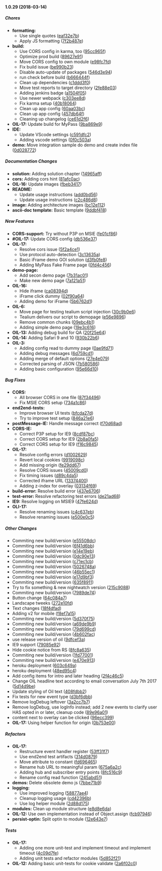#### 1.0.29 (2018-03-14)

##### Chores

* **formatting:**
  *  Use single quotes ([eaf32e7b](https://github.com/as-ideas/oil/commit/eaf32e7b969c5215716b026de63913e59c062488))
  *  Apply JS formatting ([7f2b487e](https://github.com/as-ideas/oil/commit/7f2b487e5d4dd0d4c98213e40e2b8b7c8f6d8423))
* **build:**
  *  Use CORS config in karma, too ([95cc965f](https://github.com/as-ideas/oil/commit/95cc965ffb5b41da7669cd4cd7641462eae8c654))
  *  Optimize prod build ([89627e91](https://github.com/as-ideas/oil/commit/89627e91d2b9a81918d2aa441f94dc9789ffd6e3))
  *  Move CORS config to own module ([e98fc7fd](https://github.com/as-ideas/oil/commit/e98fc7fd03330c238c3a874dca929a61148cf2e5))
  *  Fix build issue ([be990b23](https://github.com/as-ideas/oil/commit/be990b23b4011e65804f71783ffb6eee63126047))
  *  Disable auto-update of packages ([546d3e94](https://github.com/as-ideas/oil/commit/546d3e94532c26f05ff6da35c5b05177ee6254aa))
  *  run check before build ([b666444f](https://github.com/as-ideas/oil/commit/b666444fef01857e763f1165fa2d2ea2c64bcffd))
  *  Clean up dependencies ([c1ddd3f0](https://github.com/as-ideas/oil/commit/c1ddd3f02300f4c7048477e502205b0119b5d821))
  *  Move test reports to target directory ([2fe88e03](https://github.com/as-ideas/oil/commit/2fe88e039b16ebfdbb0b9a822f2a26a458ec0ecc))
  *  Adding jenkins badge ([a1504f05](https://github.com/as-ideas/oil/commit/a1504f05c659e7caa588099333798a87eb2475e9))
  *  Use newer webpack ([c303ee8d](https://github.com/as-ideas/oil/commit/c303ee8dcbb264ecfd149fa162532d3baca8d84e))
  *  Fix karma setup ([40b18064](https://github.com/as-ideas/oil/commit/40b180642bc3c9f0089d093dca8ceb1d93ac9df1))
  *  Clean up app config ([60aa03bc](https://github.com/as-ideas/oil/commit/60aa03bc81aa965bfb8e0f1abfaf39157b82a75b))
  *  Clean up app config ([457db64f](https://github.com/as-ideas/oil/commit/457db64f3327b536177deab6b041cf29afd55298))
  *  Cleaning up changelog ([ce61d2f6](https://github.com/as-ideas/oil/commit/ce61d2f6f0dec6bc7c24370c98a13c817e7e200f))
* **OIL-17:**  Update build for MyPass ([9ba869e9](https://github.com/as-ideas/oil/commit/9ba869e95b64d191888528000d427a960e197142))
* **IDE:**
  *  Update VScode settings ([c591dfc2](https://github.com/as-ideas/oil/commit/c591dfc2dfacd1be4fad5a9359f5e802edd5332b))
  *  Adding vscode settings ([0f0c503a](https://github.com/as-ideas/oil/commit/0f0c503acfb6d1872a6af06da80347986bc4212d))
* **demo:**  Move integration sample do demo and create index file ([0d028772](https://github.com/as-ideas/oil/commit/0d0287729fb9367da6fd75804c28e0afdd4a9b43))

##### Documentation Changes

* **solution:**  Adding solution chapter ([14965aff](https://github.com/as-ideas/oil/commit/14965aff09ee5cf8dee163c00460abef02609a2d))
* **cors:**  Adding cors hint ([81afc0ac](https://github.com/as-ideas/oil/commit/81afc0ac211b9beb9a316ecdc7961cd429261292))
* **OIL-16:**  Update images ([fbeb3417](https://github.com/as-ideas/oil/commit/fbeb34178bbcef21581ab35b1c1538d0d195a859))
* **README:**
  *  Update usage instructions ([add0bd56](https://github.com/as-ideas/oil/commit/add0bd563a1f3f3f229df598dae16c555ec2f78e))
  *  Update usage instructions ([c2c486d8](https://github.com/as-ideas/oil/commit/c2c486d8308ab41a2ea147d4afe29ff255645ca3))
* **image:**  Adding architecture images ([bc12e112](https://github.com/as-ideas/oil/commit/bc12e112867760f51241903873bdb869fec1fb7b))
* **ascii-doc template:**  Basic template ([9ddbf418](https://github.com/as-ideas/oil/commit/9ddbf4184cc647f7c06f095b20c0ccd25bd14f3d))

##### New Features

* **CORS-support:**  Try without P3P on MSIE ([fe01cf86](https://github.com/as-ideas/oil/commit/fe01cf86f9471c7eb758b2f04aef0c1b49ddd737))
* **#OIL-17:**  Update CORS config ([db536e37](https://github.com/as-ideas/oil/commit/db536e3760bbd62334c506e4c7d996269d107851))
* **OIL-17:**
  *  Resolve cors issue ([5f2a4ce1](https://github.com/as-ideas/oil/commit/5f2a4ce19ad701acd4d2a86ea5a3d8e65358edc4))
  *  Use protocol auto-detection ([3c13635a](https://github.com/as-ideas/oil/commit/3c13635a6cd965ac5c3a455a2afb1ce05b7a719b))
  *  Basic iFrame demo GOI solution ([d3fb0fe8](https://github.com/as-ideas/oil/commit/d3fb0fe8530ea6b15d38f7252bf3961026d20aac))
  *  Adding MyPass Fake Frame page ([0fd4c456](https://github.com/as-ideas/oil/commit/0fd4c456ce5e741eccb362f958c2306fb0c0f93f))
* **demo-page:**
  *  Add secon demo page ([7b31ac01](https://github.com/as-ideas/oil/commit/7b31ac01e6a3e033c5a7d7b05da7bbcac34fcb5e))
  *  Make new demo page ([7a121a51](https://github.com/as-ideas/oil/commit/7a121a51648586274e5b2283cbb355048ac33c9c))
* **OIL-16:**
  *  Hide iframe ([ca08394d](https://github.com/as-ideas/oil/commit/ca08394dd18464dcf644fae5fab01727124833dc))
  *  iFrame click dummy ([02f90a64](https://github.com/as-ideas/oil/commit/02f90a643857517f45933a3324c7c96cf9a43590))
  *  Adding demo for iFrame ([5b6762d1](https://github.com/as-ideas/oil/commit/5b6762d1fc38508132fc300187723dc350fdea90))
* **OIL-6:**
  *  Move page for testing tealium script injection ([30c9b0e6](https://github.com/as-ideas/oil/commit/30c9b0e6c6642efab103148a4d2149eb28b34e3d))
  *  Tealium delivers our script to demopage ([e56e9896](https://github.com/as-ideas/oil/commit/e56e9896ad7dd22582fd63df5db9cb1cb8cbb170))
  *  Remove common chunks ([09ebc4b1](https://github.com/as-ideas/oil/commit/09ebc4b1e1d6aa610696d417553504dbcb7d65d0))
  *  Adding simple demo page ([19e3c616](https://github.com/as-ideas/oil/commit/19e3c616d8d9069969c6f523829c6963d10025c9))
* **OIL-13:**  Adding debug build for QA ([20f25e64](https://github.com/as-ideas/oil/commit/20f25e6469f2bcabbeb55520343a5501c0f6ba6f))
* **OIL-14:**  Adding Safari 9 and 10 ([930b22b6](https://github.com/as-ideas/oil/commit/930b22b62f6a3d402dbf54fd3e43ace58fe15666))
* **OIL-3:**
  *  Adding config read to dummy page ([0ae9fd71](https://github.com/as-ideas/oil/commit/0ae9fd71934a046a8975a10117155872e0e61f62))
  *  Adding debug messages ([6d759cd1](https://github.com/as-ideas/oil/commit/6d759cd126fb0b3d0081f4ce745116a738acb400))
  *  Adding merge of default options ([27e4e079](https://github.com/as-ideas/oil/commit/27e4e079cfca0da8c77dcaf03367e2e014cb74e0))
  *  Corrected parsing of JSON ([7b580586](https://github.com/as-ideas/oil/commit/7b5805868ce14babb660fbe1810726f3f3bdfde2))
  *  Adding basic configuration ([95e66d10](https://github.com/as-ideas/oil/commit/95e66d1085f0e469e847c6488ccbc46f8a8fd735))

##### Bug Fixes

* **CORS:**
  *  All browser CORS in one file ([87f34496](https://github.com/as-ideas/oil/commit/87f34496a4f76e9eba1c3dc33675b067add6a9a4))
  *  Fix MSIE CORS setup ([734a1c86](https://github.com/as-ideas/oil/commit/734a1c86517a8c8e570e8856c11bca633a5403f4))
* **end2end-tests:**
  *  Improve browser UI tests ([bfcda27d](https://github.com/as-ideas/oil/commit/bfcda27d9f1c6f45bd99cee4aa0367f146902351))
  *  Try to improve test setup ([846a21e6](https://github.com/as-ideas/oil/commit/846a21e62507f05fc2f8b6c76c3f5fc3d1203ceb))
* **postMessage-IE:**  Handle message correct ([f70d68ad](https://github.com/as-ideas/oil/commit/f70d68adddbe6cfa89f9fe672ee135bcdb11fc03))
* **CORS-IE:**
  *  Correct P3P setup for IE9 ([8cdf87bc](https://github.com/as-ideas/oil/commit/8cdf87bca3cd7db3324ca2a44b424fd7cd4b75f1))
  *  Correct CORS setup for IE9 ([2b8a0fa5](https://github.com/as-ideas/oil/commit/2b8a0fa58e993d7bb6ba3252cefabc6b9810646a))
  *  Correct CORS setup for IE9 ([f16c9845](https://github.com/as-ideas/oil/commit/f16c9845a4d5cce48b74b96309b4dcea61ba46df))
* **OIL-17:**
  *  Resolve config errors ([d1002629](https://github.com/as-ideas/oil/commit/d100262946107c3d31521eb11c64f470dca7eb86))
  *  Revert local cookies ([9919098c](https://github.com/as-ideas/oil/commit/9919098c2c4b54be9b43141f71a59853157cfbe5))
  *  Add missing origin ([fe29dd67](https://github.com/as-ideas/oil/commit/fe29dd67c5c2be1ed54a9e1e4fc93138c4f82d34))
  *  Resolve CORS issues ([45009cd0](https://github.com/as-ideas/oil/commit/45009cd0347615eec3a0466850d4dc64669b633c))
  *  Fix timing issues ([d89c4da5](https://github.com/as-ideas/oil/commit/d89c4da5d0a39f45df023d5cc18b8dd1dbcb74df))
  *  Corrected iframe URL ([13374400](https://github.com/as-ideas/oil/commit/1337440055394e45f3f2075b1dd38f3bd4ea4efb))
  *  Adding z-index for overlay ([03134f69](https://github.com/as-ideas/oil/commit/03134f694fc873ab88b300e83c58ba46f1eb6426))
* **build-error:**  Resolve build error ([437e6706](https://github.com/as-ideas/oil/commit/437e6706ebf7210c5e6f3eeefd6e8baddf9b1fe2))
* **test-error:**  Resolve refactoring test errors ([de21ad68](https://github.com/as-ideas/oil/commit/de21ad68604acc3e316df3624b98de290bd1495e))
* **IE9:**  Resolve logging on MSIE9 ([47fe624d](https://github.com/as-ideas/oil/commit/47fe624d7b561c5447c320c3d9e29d64ec22a2a9))
* **OLI-17:**
  *  Resolve renaming issues ([c4c637eb](https://github.com/as-ideas/oil/commit/c4c637eb5453c5d801f6cd12d616f01327594a3c))
  *  Resolve renaming issues ([e500e0c5](https://github.com/as-ideas/oil/commit/e500e0c5b9593ea1a4737ad7d24e1fb0d93c4f46))

##### Other Changes

*  Commiting new build/version ([e55508dc](https://github.com/as-ideas/oil/commit/e55508dcabcb9cd61406b18b70e071c94798edc9))
*  Commiting new build/version ([6f41d6bb](https://github.com/as-ideas/oil/commit/6f41d6bb915eb22555e548876c323044acb2770e))
*  Commiting new build/version ([e14e19eb](https://github.com/as-ideas/oil/commit/e14e19ebfc94eecafa58909fb9fed3fc3ea2b2e1))
*  Commiting new build/version ([0dc90e13](https://github.com/as-ideas/oil/commit/0dc90e1367489efe773d5072601ac283711fdf6f))
*  Commiting new build/version ([c71ec1cb](https://github.com/as-ideas/oil/commit/c71ec1cb6be5d2a45ecb8b5c1b6eb88ec98840a7))
*  Commiting new build/version ([5026748a](https://github.com/as-ideas/oil/commit/5026748ad8579d1c0452d28a26e057ce1ef3a63e))
*  Commiting new build/version ([46b55ec1](https://github.com/as-ideas/oil/commit/46b55ec17e62402a7b5542169e4b36ea0d2bdafa))
*  Commiting new build/version ([e17d9bf3](https://github.com/as-ideas/oil/commit/e17d9bf313ebf2a63ff0be596f77ac390aa36480))
*  Commiting new build/version ([635f8911](https://github.com/as-ideas/oil/commit/635f89112ae373579cd678de1936e5b128697489))
*  Try to fix something & new nightwatch version ([215c9088](https://github.com/as-ideas/oil/commit/215c90880a51f25c3f8d97bf27f7c182bacac5ff))
*  Commiting new build/version ([7989de74](https://github.com/as-ideas/oil/commit/7989de7414a54b2eaa948a4355fc8e916bf864d6))
*  Button change ([64c084a7](https://github.com/as-ideas/oil/commit/64c084a7e0addf7b18bf9011da0e85b7e24a431d))
*  Landscape tweeks ([272e10fd](https://github.com/as-ideas/oil/commit/272e10fdc4072c92b371e178828368964e4174ee))
*  Text changes ([18f4dfad](https://github.com/as-ideas/oil/commit/18f4dfad04f87242f3e454790a5da0c5ed173403))
*  Adding v2 for mobile ([f8ef7a15](https://github.com/as-ideas/oil/commit/f8ef7a1537e489de5ee0c6e0c15df20350364eab))
*  Commiting new build/version ([5d370f75](https://github.com/as-ideas/oil/commit/5d370f75d3c665d60a8bc5b43d5988ce0e31d5b4))
*  Commiting new build/version ([a69de9b9](https://github.com/as-ideas/oil/commit/a69de9b9c67917ec3c4c411dee93496b6384c8fc))
*  Commiting new build/version ([79d699cd](https://github.com/as-ideas/oil/commit/79d699cda62ef5bafea73f5a16b55221825618af))
*  Commiting new build/version ([4b602fac](https://github.com/as-ideas/oil/commit/4b602facaaa14ad08b48fdda68a3fc8fe3fa6e5c))
*  use release version of oil ([9dfcef3a](https://github.com/as-ideas/oil/commit/9dfcef3abe7cb448b71125c12499e7a3988f39a1))
*  IE9 support ([79085e92](https://github.com/as-ideas/oil/commit/79085e92e43e2af6719dd82ed52ecbdbbd9306ed))
*  Hide cookie notice from RS ([8fc8a635](https://github.com/as-ideas/oil/commit/8fc8a635c571d7c94aa4b01b0efcf70cf2ab1a15))
*  Commiting new build/version ([1fd77001](https://github.com/as-ideas/oil/commit/1fd77001b3dee3ea6084ccf808f5c471dc12daa9))
*  Commiting new build/version ([e470e913](https://github.com/as-ideas/oil/commit/e470e91317792cf380dbd4e3a5963562d850a392))
*  heroku deployment ([603c649a](https://github.com/as-ideas/oil/commit/603c649a43774f89bce37656741a3eac97c57ccc))
*  heroku deployment ([48ed95c4](https://github.com/as-ideas/oil/commit/48ed95c4da3fb1ba0bd8df7110ebfc2dbbbed737))
*  Add config items for intro and later heading ([2f4c46c5](https://github.com/as-ideas/oil/commit/2f4c46c558b3eb5051f275f3879e6f3d3212378f))
*  Change OIL headline text according to email conversation July 7th 2017 ([5d14d9be](https://github.com/as-ideas/oil/commit/5d14d9be1dd53df37715f1e0bb79c4e406121fed))
*  Update styling of Oil text ([408fdbb2](https://github.com/as-ideas/oil/commit/408fdbb2f6acfcd1db8c2f04222ae3c0fc7d0a6c))
*  Fix tests for new event type ([d3bf6dbb](https://github.com/as-ideas/oil/commit/d3bf6dbbb03ce2127a12494cb3d7e01d2be02581))
*  Remove logDebug leftover ([3a2cc7b7](https://github.com/as-ideas/oil/commit/3a2cc7b727e222fb11948e26fada5c18f7c85f8c))
*  Remove logDebug, use logInfo instead; add 2 new events to clarify user HAS opted in or later, cleanup code ([89e96a01](https://github.com/as-ideas/oil/commit/89e96a011b2c2451079bda351039c156f54a7562))
*  content next to overlay can be clicked ([96ecc399](https://github.com/as-ideas/oil/commit/96ecc399d41383db375e40134c2f43cd21166813))
* **OIL-17:**  Using helper function for origin ([0b753e00](https://github.com/as-ideas/oil/commit/0b753e004fc4f89044751716c66147922b39511b))

##### Refactors

* **OIL-17:**
  *  Restructure event handler register ([53ff31f7](https://github.com/as-ideas/oil/commit/53ff31f73e11a977ce5442981494526065eca6ee))
  *  Use end2end test artifacts ([314d0879](https://github.com/as-ideas/oil/commit/314d0879c9dec3a49c29865a11e21e2736c28c27))
  *  Move attribute to constant ([fd696465](https://github.com/as-ideas/oil/commit/fd6964654223f0b413a7d5484cd3410876bb898d))
  *  Rename hub URL to meaningful param ([675a6a2c](https://github.com/as-ideas/oil/commit/675a6a2cb494d4b801a3a3674e928e61af222bc3))
  *  Adding hub and subscriber entry points ([8fc516c9](https://github.com/as-ideas/oil/commit/8fc516c9373c3600f25997d4bb012e2a56f3f9a4))
  *  Rename config read function ([245abd51](https://github.com/as-ideas/oil/commit/245abd51dfd078c77f9a5baa08d79cde7011f7a9))
* **demos:**  Delete obsolete demo js ([7bbe71b9](https://github.com/as-ideas/oil/commit/7bbe71b9aa819ab7f3dbd6851fbabf062c630bcd))
* **logging:**
  *  Use improved logging ([58877ae4](https://github.com/as-ideas/oil/commit/58877ae4d4e7e700f7d4eac6e2803606b96c6f53))
  *  Cleanup logging usage ([cd42396b](https://github.com/as-ideas/oil/commit/cd42396b5639736c704e022a5e1b5ec9f1d78dc4))
  *  Use log helper module ([2d88d175](https://github.com/as-ideas/oil/commit/2d88d1759b31595889f1278a497bfb6c7d842571))
* **modules:**  Clean up module structure ([e8d8e6da](https://github.com/as-ideas/oil/commit/e8d8e6dafedf6b55b2a5f63fc2e3d4312e223b9a))
* **OIL-12:**  Use own implementation instead of Object.assign ([fcb97946](https://github.com/as-ideas/oil/commit/fcb97946a64b5e2bb03970f234fa7433b7d36e2e))
* **persist-optin:**  Split optin to module ([12e643e7](https://github.com/as-ideas/oil/commit/12e643e726031d86b977c4fe5e9ff2ecb1e1b473))

##### Tests

* **OIL-17:**
  *  Adding one more unit-test and implement timeout and implement timeout ([4c09d7fe](https://github.com/as-ideas/oil/commit/4c09d7fe853acafcf92b7ef1ca1d069bd78d4c37))
  *  Adding unit tests and refactor modules ([5d852f21](https://github.com/as-ideas/oil/commit/5d852f21bf5a4965171a88f3c7090304df85493c))
* **OIL-12:**  Adding basic unit-tests for cookie validate ([2a6f02c0](https://github.com/as-ideas/oil/commit/2a6f02c0c7fe637925349e3c16c35e5f163753d1))


